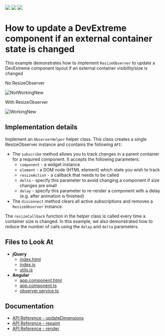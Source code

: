 <!-- default badges list -->
![](https://img.shields.io/endpoint?url=https://codecentral.devexpress.com/api/v1/VersionRange/582915038/21.2.12%2B)
[![](https://img.shields.io/badge/Open_in_DevExpress_Support_Center-FF7200?style=flat-square&logo=DevExpress&logoColor=white)](https://supportcenter.devexpress.com/ticket/details/T1136710)
[![](https://img.shields.io/badge/📖_How_to_use_DevExpress_Examples-e9f6fc?style=flat-square)](https://docs.devexpress.com/GeneralInformation/403183)
<!-- default badges end -->
#  How to update a DevExtreme component if an external container state  is changed

This example demonstrates how to implement `ResizeObserver` to update a DevExtreme component layout if an external container visibility/size is changed

No ResizeObserver 

![NotWorkingNew](https://user-images.githubusercontent.com/22076961/210073727-5b3a5899-2679-4953-9752-e869046aab58.gif)

With ResizeObserver

![WorkingNew](https://user-images.githubusercontent.com/22076961/210073705-b6db18d4-7fd1-4b4a-97e3-80a565471a2a.gif)

## Implementation details

Implement an `ObserverHelper` helper class. This class creates a single ResizeObserver instance and ccontains the following `API`:

- The `subscribe` method allows you to track changes in a parent container for a required component. It accepts the following parameters:
    - `component` - a widget instance
    - `element` - a DOM node (HTML element) which state you wish to track
    - `resizeAction` - a callback that needs to be called
    - `delta` - specify this parameter to avoid changing a component if size changes are small  
    - `delay` - specify this parameter to re-render a component with a delay (e.g. after animation is finished)
- The `disconnect` method clears all active subscriptions and removes a `ResizeObserver` instance.    

The `resizeCallback` function in the helper class is called every time a container size is changed. 
In this example, we also demonstrated how to reduce the number of calls using the `delay` and `delta` parameters.

## Files to Look At

- **jQuery**    
    - [index.html](jQuery/src/index.html)
    - [index.js](jQuery/src/index.js)   
    - [utils.js](jQuery/src/utils.js)
- **Angular**
    - [app.component.html](Angular/src/app/app.component.html)
    - [app.component.ts](Angular/src/app/app.component.ts)
    - [observer.service.ts](Angular/src/app/observer.service.ts)

## Documentation

- [API Reference - updateDimensions](https://js.devexpress.com/Documentation/ApiReference/UI_Components/dxDataGrid/Methods/#updateDimensions)
- [API Reference - repaint](https://js.devexpress.com/Documentation/ApiReference/UI_Components/dxDataGrid/Methods/#repaint)
- [API Reference - render](https://js.devexpress.com/Documentation/ApiReference/UI_Components/dxChart/Methods/#render)


